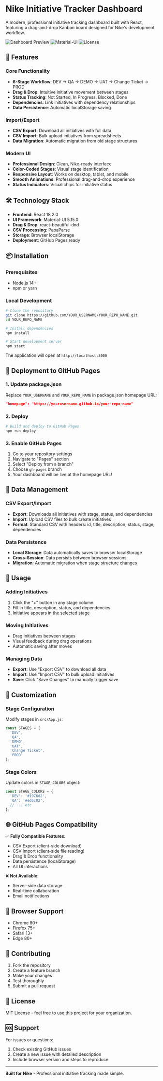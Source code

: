 # Nike Initiative Tracker Dashboard

A modern, professional initiative tracking dashboard built with React, featuring a drag-and-drop Kanban board designed for Nike's development workflow.

![Dashboard Preview](https://img.shields.io/badge/React-18.2.0-blue) ![Material-UI](https://img.shields.io/badge/Material--UI-5.15.0-blue) ![License](https://img.shields.io/badge/license-MIT-green)

## 🚀 Features

### Core Functionality
- **6-Stage Workflow**: DEV → QA → DEMO → UAT → Change Ticket → PROD
- **Drag & Drop**: Intuitive initiative movement between stages
- **Status Tracking**: Not Started, In Progress, Blocked, Done
- **Dependencies**: Link initiatives with dependency relationships
- **Data Persistence**: Automatic localStorage saving

### Import/Export
- **CSV Export**: Download all initiatives with full data
- **CSV Import**: Bulk upload initiatives from spreadsheets
- **Data Migration**: Automatic migration from old stage structures

### Modern UI
- **Professional Design**: Clean, Nike-ready interface
- **Color-Coded Stages**: Visual stage identification
- **Responsive Layout**: Works on desktop, tablet, and mobile
- **Smooth Animations**: Professional drag-and-drop experience
- **Status Indicators**: Visual chips for initiative status

## 🛠️ Technology Stack

- **Frontend**: React 18.2.0
- **UI Framework**: Material-UI 5.15.0
- **Drag & Drop**: react-beautiful-dnd
- **CSV Processing**: PapaParse
- **Storage**: Browser localStorage
- **Deployment**: GitHub Pages ready

## 📦 Installation

### Prerequisites
- Node.js 14+ 
- npm or yarn

### Local Development
```bash
# Clone the repository
git clone https://github.com/YOUR_USERNAME/YOUR_REPO_NAME.git
cd YOUR_REPO_NAME

# Install dependencies
npm install

# Start development server
npm start
```

The application will open at `http://localhost:3000`

## 🚀 Deployment to GitHub Pages

### 1. Update package.json
Replace `YOUR_USERNAME` and `YOUR_REPO_NAME` in package.json homepage URL:
```json
"homepage": "https://yourusername.github.io/your-repo-name"
```

### 2. Deploy
```bash
# Build and deploy to GitHub Pages
npm run deploy
```

### 3. Enable GitHub Pages
1. Go to your repository settings
2. Navigate to "Pages" section
3. Select "Deploy from a branch"
4. Choose `gh-pages` branch
5. Your dashboard will be live at the homepage URL!

## 💾 Data Management

### CSV Export/Import
- **Export**: Downloads all initiatives with stage, status, and dependencies
- **Import**: Upload CSV files to bulk create initiatives
- **Format**: Standard CSV with headers: id, title, description, status, stage, dependencies

### Data Persistence
- **Local Storage**: Data automatically saves to browser localStorage
- **Cross-Session**: Data persists between browser sessions
- **Migration**: Automatic migration when stage structure changes

## 🎯 Usage

### Adding Initiatives
1. Click the "+" button in any stage column
2. Fill in title, description, status, and dependencies
3. Initiative appears in the selected stage

### Moving Initiatives
- Drag initiatives between stages
- Visual feedback during drag operations
- Automatic saving after moves

### Managing Data
- **Export**: Use "Export CSV" to download all data
- **Import**: Use "Import CSV" to bulk upload initiatives
- **Save**: Click "Save Changes" to manually trigger save

## 🔧 Customization

### Stage Configuration
Modify stages in `src/App.js`:
```javascript
const STAGES = [
  'DEV',
  'QA', 
  'DEMO',
  'UAT',
  'Change Ticket',
  'PROD'
];
```

### Stage Colors
Update colors in `STAGE_COLORS` object:
```javascript
const STAGE_COLORS = {
  'DEV': '#1976d2',
  'QA': '#ed6c02',
  // ... etc
};
```

## 🌐 GitHub Pages Compatibility

✅ **Fully Compatible Features:**
- CSV Export (client-side download)
- CSV Import (client-side file reading)
- Drag & Drop functionality
- Data persistence (localStorage)
- All UI interactions

❌ **Not Available:**
- Server-side data storage
- Real-time collaboration
- Email notifications

## 📱 Browser Support

- Chrome 80+
- Firefox 75+
- Safari 13+
- Edge 80+

## 🤝 Contributing

1. Fork the repository
2. Create a feature branch
3. Make your changes
4. Test thoroughly
5. Submit a pull request

## 📄 License

MIT License - feel free to use this project for your organization.

## 🆘 Support

For issues or questions:
1. Check existing GitHub issues
2. Create a new issue with detailed description
3. Include browser version and steps to reproduce

---

**Built for Nike** - Professional initiative tracking made simple. 